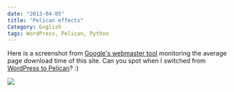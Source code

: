 ```yaml
---
date: "2013-04-05"
title: "Pelican effects"
Category: English
tags: WordPress, Pelican, Python
---
```


Here is a screenshot from [Google's webmaster tool](https://www.google.com/webmasters/tools/home) monitoring the average page download time of this site. Can you spot when I switched from [WordPress to Pelican]({filename}/2013/wordpress-to-pelican.md)? :)

![]({attach}pelican-boost.png)
